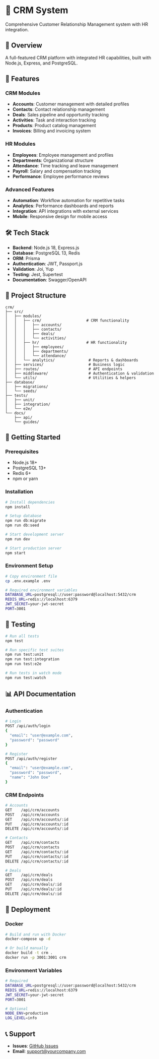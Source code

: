 # 🏢 CRM System

Comprehensive Customer Relationship Management system with HR integration.

## 🎯 Overview

A full-featured CRM platform with integrated HR capabilities, built with Node.js, Express, and PostgreSQL.

## 🚀 Features

### CRM Modules
- **Accounts**: Customer management with detailed profiles
- **Contacts**: Contact relationship management
- **Deals**: Sales pipeline and opportunity tracking
- **Activities**: Task and interaction tracking
- **Products**: Product catalog management
- **Invoices**: Billing and invoicing system

### HR Modules
- **Employees**: Employee management and profiles
- **Departments**: Organizational structure
- **Attendance**: Time tracking and leave management
- **Payroll**: Salary and compensation tracking
- **Performance**: Employee performance reviews

### Advanced Features
- **Automation**: Workflow automation for repetitive tasks
- **Analytics**: Performance dashboards and reports
- **Integration**: API integrations with external services
- **Mobile**: Responsive design for mobile access

## 🛠️ Tech Stack

- **Backend**: Node.js 18, Express.js
- **Database**: PostgreSQL 13, Redis
- **ORM**: Prisma
- **Authentication**: JWT, Passport.js
- **Validation**: Joi, Yup
- **Testing**: Jest, Supertest
- **Documentation**: Swagger/OpenAPI

## 📁 Project Structure

```
crm/
├── src/
│   ├── modules/
│   │   ├── crm/                    # CRM functionality
│   │   │   ├── accounts/
│   │   │   ├── contacts/
│   │   │   ├── deals/
│   │   │   └── activities/
│   │   ├── hr/                     # HR functionality
│   │   │   ├── employees/
│   │   │   ├── departments/
│   │   │   └── attendance/
│   │   └── analytics/               # Reports & dashboards
│   ├── services/                    # Business logic
│   ├── routes/                      # API endpoints
│   ├── middleware/                  # Authentication & validation
│   └── utils/                       # Utilities & helpers
├── database/
│   ├── migrations/
│   └── seeds/
├── tests/
│   ├── unit/
│   ├── integration/
│   └── e2e/
└── docs/
    ├── api/
    └── guides/
```

## 🚀 Getting Started

### Prerequisites
- Node.js 18+
- PostgreSQL 13+
- Redis 6+
- npm or yarn

### Installation
```bash
# Install dependencies
npm install

# Setup database
npm run db:migrate
npm run db:seed

# Start development server
npm run dev

# Start production server
npm start
```

### Environment Setup
```bash
# Copy environment file
cp .env.example .env

# Required environment variables
DATABASE_URL=postgresql://user:password@localhost:5432/crm
REDIS_URL=redis://localhost:6379
JWT_SECRET=your-jwt-secret
PORT=3001
```

## 🧪 Testing

```bash
# Run all tests
npm test

# Run specific test suites
npm run test:unit
npm run test:integration
npm run test:e2e

# Run tests in watch mode
npm run test:watch
```

## 📊 API Documentation

### Authentication
```bash
# Login
POST /api/auth/login
{
  "email": "user@example.com",
  "password": "password"
}

# Register
POST /api/auth/register
{
  "email": "user@example.com",
  "password": "password",
  "name": "John Doe"
}
```

### CRM Endpoints
```bash
# Accounts
GET    /api/crm/accounts
POST   /api/crm/accounts
GET    /api/crm/accounts/:id
PUT    /api/crm/accounts/:id
DELETE /api/crm/accounts/:id

# Contacts
GET    /api/crm/contacts
POST   /api/crm/contacts
GET    /api/crm/contacts/:id
PUT    /api/crm/contacts/:id
DELETE /api/crm/contacts/:id

# Deals
GET    /api/crm/deals
POST   /api/crm/deals
GET    /api/crm/deals/:id
PUT    /api/crm/deals/:id
DELETE /api/crm/deals/:id
```

## 🚀 Deployment

### Docker
```bash
# Build and run with Docker
docker-compose up -d

# Or build manually
docker build -t crm .
docker run -p 3001:3001 crm
```

### Environment Variables
```bash
# Required
DATABASE_URL=postgresql://user:password@localhost:5432/crm
REDIS_URL=redis://localhost:6379
JWT_SECRET=your-jwt-secret
PORT=3001

# Optional
NODE_ENV=production
LOG_LEVEL=info
```

## 📞 Support

- **Issues**: [GitHub Issues](https://github.com/your-org/crm/issues)
- **Email**: support@yourcompany.com
